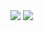 <img src="https://img.shields.io/badge/Python-blue?style=flat-square&logo=Python&logoColor=9cf"/>
<img src="https://img.shields.io/badge/Flask-000000?style=square&logo=Flask&logoColor=white"/>

